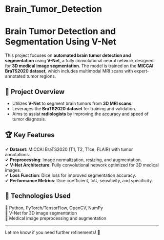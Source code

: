 # Brain_Tumor_Detection


# Brain Tumor Detection and Segmentation Using V-Net  

This project focuses on **automated brain tumor detection and segmentation** using **V-Net**, a fully convolutional neural network designed for **3D medical image segmentation**. The model is trained on the **MICCAI BraTS2020 dataset**, which includes multimodal MRI scans with expert-annotated tumor regions.  

## 🚀 **Project Overview**  
- Utilizes **V-Net** to segment brain tumors from **3D MRI scans**.  
- Leverages the **BraTS2020 dataset** for training and validation.  
- Aims to assist **radiologists** by improving the accuracy and speed of tumor diagnosis.  

## 🏆 **Key Features**  
✔ **Dataset**: MICCAI BraTS2020 (T1, T2, T1ce, FLAIR) with tumor annotations.  
✔ **Preprocessing**: Image normalization, resizing, and augmentation.  
✔ **V-Net Architecture**: Fully convolutional network optimized for 3D medical images.  
✔ **Loss Function**: Dice loss for improved segmentation accuracy.  
✔ **Performance Metrics**: Dice coefficient, IoU, sensitivity, and specificity.  

## 🔧 **Technologies Used**  
🔹 Python, PyTorch/TensorFlow, OpenCV, NumPy  
🔹 V-Net for 3D image segmentation  
🔹 Medical image preprocessing and augmentation  

---

Let me know if you need further refinements! 🚀
